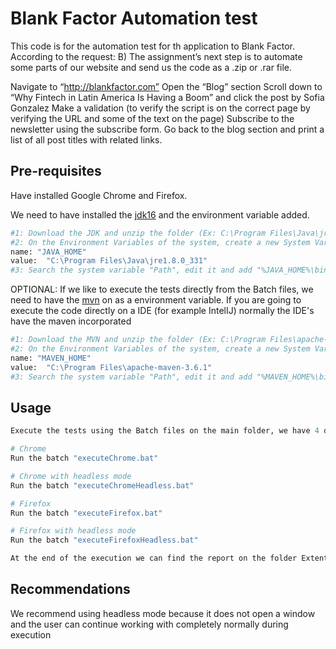 # Blank Factor Automation test

This code is for the automation test for th application to Blank Factor. According to the request:
B) The assignment’s next step is to automate some parts of our website and send us the code as a .zip or .rar file.

Navigate to “http://blankfactor.com”
Open the “Blog” section
Scroll down to “Why Fintech in Latin America Is Having a Boom” and click the post by Sofia Gonzalez
Make a validation (to verify the script is on the correct page by verifying the URL and some of the text on the page)
Subscribe to the newsletter using the subscribe form.
Go back to the blog section and print a list of all post titles with related links.

## Pre-requisites

Have installed Google Chrome and Firefox.

We need to have installed the [jdk16](https://www.oracle.com/java/technologies/javase/jdk16-archive-downloads.html) and
the environment variable added.

```bash
#1: Download the JDK and unzip the folder (Ex: C:\Program Files\Java\jre1.8.0_331)
#2: On the Environment Variables of the system, create a new System Variable:
name: "JAVA_HOME"
value:  "C:\Program Files\Java\jre1.8.0_331"
#3: Search the system variable "Path", edit it and add "%JAVA_HOME%\bin"
```
OPTIONAL: If we like to execute the tests directly from the Batch files, we need to have the [mvn](https://dlcdn.apache.org/maven/maven-3/3.8.6/binaries/apache-maven-3.8.6-bin.zip)
on as a environment variable. If you are going to execute the code directly on a IDE (for example IntelIJ)
normally the IDE's have the maven incorporated

```python
#1: Download the MVN and unzip the folder (Ex: C:\Program Files\apache-maven-3.6.1)
#2: On the Environment Variables of the system, create a new System Variable:
name: "MAVEN_HOME"
value:  "C:\Program Files\apache-maven-3.6.1"
#3: Search the system variable "Path", edit it and add "%MAVEN_HOME%\bin"
```

## Usage

```python
Execute the tests using the Batch files on the main folder, we have 4 different batch files:

# Chrome
Run the batch "executeChrome.bat"

# Chrome with headless mode
Run the batch "executeChromeHeadless.bat"

# Firefox
Run the batch "executeFirefox.bat"

# Firefox with headless mode
Run the batch "executeFirefoxHeadless.bat"

At the end of the execution we can find the report on the folder ExtentOutput with the respective date and hour.

```
## Recommendations
We recommend using headless mode because it does not open a window and the user can continue working with completely normally during execution




